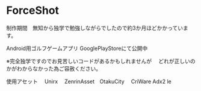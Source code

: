 # ForceShot

制作期間　無知から独学で勉強しながらでしたので約3か月ほどかかっています。

Android用ゴルフゲームアプリ
GooglePlayStoreにて公開中

※完全独学ですのでお見苦しいコードがあるかもしれませんが
　どれが正しいのかがわからなかった為ご容赦ください。

使用アセット
　Unirx
　ZenrinAsset　OtakuCity
　CriWare Adx2 le